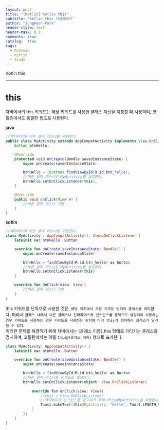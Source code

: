 ```yaml
---
layout: post
title: "[Kotlin] Kotlin this"
subtitle: 'Kotlin this 사용해보기'
author: "JungHoon-Park"
header-style: text
header-mask: 0.3
comments: true
catalog:  true
tags:
  - Android
  - Kotlin
  - Study
---
```


Kotlin this

---

# this
자바에서의 this 키워드는 해당 키워드를 사용한 클래스 자신을 지칭할 때 사용하며, 코틀린에서도 동일한 용도로 사용된다.

__java__
```java
//액티비티에 버튼 클릭 리스너를 구현한다.
public class MyActivity extends AppCompatActivity implements View.OnClickListener {
    Button btnHello;

    @Override
    protected void onCreate(Bundle savedInstanceState) {
        super.onCreate(savedInstanceState)

        btnHello = (Button) findViewById(R.id.btn_hello);
        //버튼 클릭 리스너로 MyActivity를 설정한다.
        btnHello.setOnClickListener(this);
    }

    @Override
    public void onClick(View v) {
        //버튼 클릭 리스너 구현
    }
}
```
__kotlin__
```kotlin
//액티비티에 버튼 클릭 리스너를 구현한다.
class MyActivity : AppCompatActivity(), View.OnClickListener {
    lateinit var btnHello: Button

    override fun onCreate(saveInstanceState: Bundle?) {
        super.onCreate(saveInstanceState)

        btnHello = findViewById(R.id.btn_hello) as Button
        //버튼 클릭 리스너로 MyActivity를 설정한다.
        btnHello.setOnClickListener(this)
    }

    override fun OnClick(view: View){
        //버튼 클릭 리스너 구현
    }
}
```

this 키워드를 단독으로 사용한 것은, `해당 위치에서 가장 가까운 범위의 클래스를 의미`한다. 따라서 `클래스 내에서 다른 클래스나 인터페이스의 인스턴스를 동적으로 생성하여 사용하는 경우 키워드를 사용하는 경우 키워드를 사용하는 위치에 따라 this가 의미하는 클래스가 달라질 수 있다`.<br/>
이러한 문제를 해결하기 위해 자바에서는 {클래스 이름}.this 형태로 가리키는 클래스를 명시하며, 코틀린에서는 이를 `this@{클래스 이름}` 형태로 표기한다.

```kotlin
class MyActivity: AppCompatActivity() {
    lateinit var btnHello: Button

    override fun onCreate(saveInstanceState: Bundle?) {
        super.onCreate(saveInstanceState)

        btnHello = findViewById(R.id.btn_hello) as Button
        //버튼 클릭 리스너를 동적으로 생성한다.
        btnHello.setOnClickListener(object: View.OnClickListener{
            
            override fun onClick(view: View){
                //this = View.OnClickListener
                //액티비티의 인스턴스를 참고하기 위해 this@MyActivity를 사용한다.
                Toast.makeText(this@MyActivity, "Hello", Toast.LENGTH_SHORT).show()
            }
        })
    }
}
```